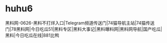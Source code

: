 # huhu6
黑料网-0626-黑料不打烊入口|Telegram频道传送门|74猫导航主站|74猫传送门|78黑料网|今日吃瓜51|黑料专区|黑料大事记|黑料曝料网|黑料网导航|国产吃瓜|黑料|今日吃瓜在线|881比鸭
